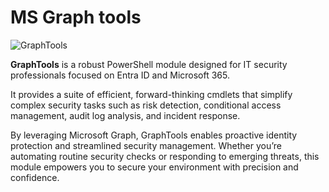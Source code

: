 # MS Graph tools

![GraphTools](https://github.com/user-attachments/assets/99410c76-d6ee-4de1-9b4d-eca77445e0c4)

**GraphTools** is a robust PowerShell module designed for IT security professionals focused on Entra ID and Microsoft 365.

It provides a suite of efficient, forward-thinking cmdlets that simplify complex security tasks such as risk detection, conditional access management, audit log analysis, and incident response.

By leveraging Microsoft Graph, GraphTools enables proactive identity protection and streamlined security management. Whether you’re automating routine security checks or responding to emerging threats, this module empowers you to secure your environment with precision and confidence.

